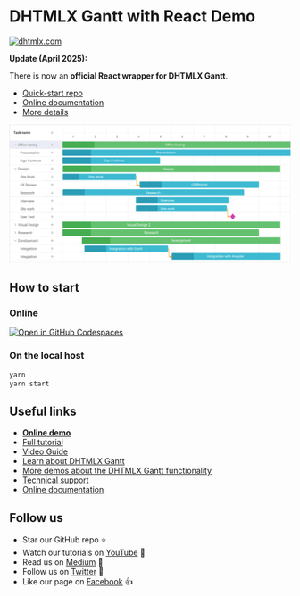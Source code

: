 # DHTMLX Gantt with React Demo

[![dhtmlx.com](https://img.shields.io/badge/made%20by-DHTMLX-blue)](https://dhtmlx.com/)

**Update (April 2025):**

There is now an **official React wrapper for DHTMLX Gantt**.

- [Quick-start repo](https://github.com/DHTMLX/react-gantt-quick-start)
- [Online documentation](https://docs.dhtmlx.com/gantt/web__react.html)
- [More details](https://dhtmlx.com/docs/products/dhtmlxGantt-for-React/)

![DHTMLX Gantt with React Demo](https://raw.githubusercontent.com/DHTMLX/react-gantt-demo/master/gantt.png)

## How to start

### Online

[![Open in GitHub Codespaces](https://github.com/codespaces/badge.svg)](https://codespaces.new/DHTMLX/react-gantt-demo/) 

### On the local host 

```
yarn 
yarn start
```

## Useful links
- **[Online demo](https://replit.com/@dhtmlx/dhtmlx-gantt-with-react)**
- [Full tutorial](https://dhtmlx.com/blog/create-react-gantt-chart-component-dhtmlxgantt/)
- [Video Guide](https://www.youtube.com/watch?v=AVRHgXQ0g_k)
- [Learn about DHTMLX Gantt](https://dhtmlx.com/docs/products/dhtmlxGantt/)
- [More demos about the DHTMLX Gantt functionality](https://docs.dhtmlx.com/gantt/samples)
- [Technical support ](https://forum.dhtmlx.com/c/gantt)
- [Online  documentation](https://docs.dhtmlx.com/gantt/)

## Follow us

- Star our GitHub repo :star:
- Watch our tutorials on [YouTube](https://www.youtube.com/user/dhtmlx/videos) :eyes:
- Read us on [Medium](https://dhtmlx.medium.com) :newspaper:
- Follow us on [Twitter](https://twitter.com/dhtmlx) :feet:
- Like our page on [Facebook](https://www.facebook.com/dhtmlx/) :thumbsup:
